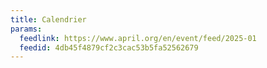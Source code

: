```yaml
---
title: Calendrier
params:
  feedlink: https://www.april.org/en/event/feed/2025-01
  feedid: 4db45f4879cf2c3cac53b5fa52562679
---
```

